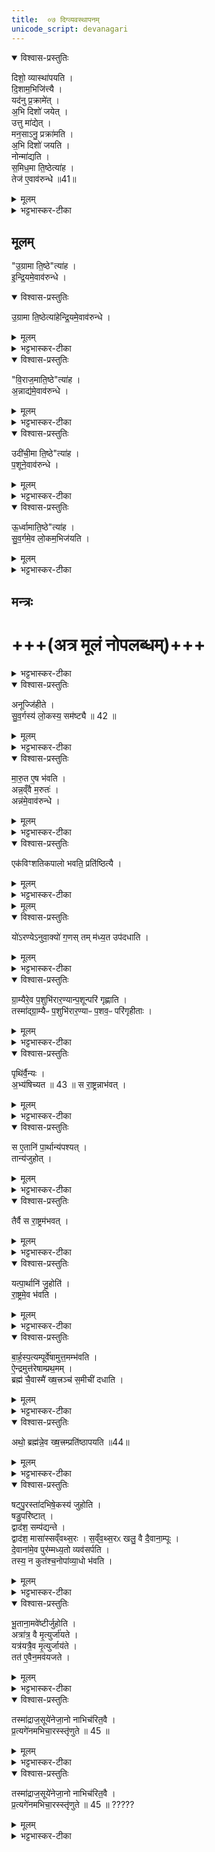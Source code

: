 ```yaml
---
title:  ०७ दिग्व्यवस्थापनम्
unicode_script: devanagari
---
```


<details open><summary>विश्वास-प्रस्तुतिः</summary>

दिशो॒ व्यास्था॑पयति ।  
दि॒शाम॒भिजि॑त्त्यै ।  
यद॑नु प्र॒क्रामे॑त् ।  
अ॒भि दिशो॑ जयेत् ।  
उत्तु मा॑द्येत् ।  
मन॒साऽनु॒ प्रक्रा॑मति ।  
अ॒भि दिशो॑ जयति ।  
नोन्मा॑द्यति ।  
स॒मिध॒मा ति॒ष्ठेत्या॑ह ।  
तेज॑ ए॒वाव॑रुन्धे ॥41॥  
</details>

<details><summary>मूलम्</summary>

दिशो॒ व्यास्था॑पयति ।  
दि॒शाम॒भिजि॑त्त्यै ।  
यद॑नु प्र॒क्रामे॑त् ।  
अ॒भि दिशो॑ जयेत् ।  
उत्तु मा॑द्येत् ।  
मन॒साऽनु॒ प्रक्रा॑मति ।  
अ॒भि दिशो॑ जयति ।  
नोन्मा॑द्यति ।  
स॒मिध॒मा ति॒ष्ठेत्या॑ह ।  
तेज॑ ए॒वाव॑रुन्धे ॥41॥  
</details>

<details><summary>भट्टभास्कर-टीका</summary>

(TS-SB-1.8.13) 1द्वादशेऽभिषेकार्थजलसंस्कारादिमन्त्रा उक्ताः, त्रयोदशे दिग्व्यास्थापनमन्त्रा उच्यन्ते ॥
कल्पः - अथैनं पञ्चभिर्दिशो व्यास्थापयति समिधमातिष्ठेति मनसा चानुप्रक्रामतीति ।   व्यास्थापयति विविधदिगभिमुखत्वेन विजयाय प्रस्थापयतीत्यर्थः ।   तत्र प्रथममन्त्रपाठस्तु - 'समिधमातिष्ठ गामत्री त्वा छन्दसामवतु त्रिवृथ्स्तोमो रथन्तरं सामाग्निर्देवता ब्रह्म द्रविणम्' इति ।   समिध्यतेऽस्यामादित्य इति समित् प्राची दिक् तां दिशमातिष्ठ आक्रम्य तिष्ठ ।   तथा स्थितं त्वां छन्दसां मध्ये गायत्री रक्षतु ।   स्तोमानां मध्ये त्रिवृत्स्तोमो रक्षतु ।   साम्नां मध्ये रथन्तरं साम रक्षतु ।   देवानां मध्येऽग्नि देवो रक्षतु ।   ब्रह्म ब्राह्मणस्त्वदीयं द्रविणं धनं रक्षतु ।   त्रिवृत्स्तोमस्य स्वरूपं सामब्राह्मणे समाम्नातं - 'तिसृभ्यो हिङ्करोति स प्रथमया तिसृभ्यो हिङ्करोति स मध्यमया तिसृभ्यो हिंकरोति स उतमयोद्यती त्रिवृतो विष्टुतिः' इति ।   
अयमर्थः - 'उपास्मै गायत' इत्यादीनि तृचात्मकानि त्रीणि सूक्तानि सन्ति, तेषु तिसृभ्यः ऋग्भ्यः हिङ्करोति गायेत् ।   काभिस्तिसृभिः - प्रथमया त्रिष्वपि सूक्तेषु या प्रथमा तया स उद्गाता गायेत् । तथा सति तिसृभिः गीतं भवति सोऽयं प्रथमः पर्पायः ।   द्वितीये सूक्तत्रयगतया मध्यमया गायेत् ।   तृतीये पर्याये सूक्तत्रयगतयोत्तमया गायेत् ।   अनेन प्रकारेण त्रिवृत्स्तोमसम्बन्धिनी विशिष्टा स्तुतिः सम्पद्यते ।   सेयं स्तुतिरुद्यतीनाम्नाऽभिधीयीत इति ।   'अभि त्वा शूर नो नुमः' इत्यस्यामृच्युत्पन्नं साम रथन्तरम् ।  
</details>

## मूलम्‌
"उ॒ग्रामा ति॒ष्ठे"त्या॑ह ।  
इ॒न्द्रि॒यमे॒वाव॑रुन्धे ।  
<details open><summary>विश्वास-प्रस्तुतिः</summary>

उ॒ग्रामा ति॒ष्ठेत्या॑हेन्द्रि॒यमे॒वाव॑रुन्धे ।
</details>

<details><summary>मूलम्</summary>

उ॒ग्रामा ति॒ष्ठेत्या॑हेन्द्रि॒यमे॒वाव॑रुन्धे ।
</details>

<details><summary>भट्टभास्कर-टीका</summary>

द्वितीयमन्त्रपाठस्तु - 'उग्रामा तिष्ठ त्रिष्टुप् त्वा छन्दसामवतु पञ्चदशस्स्तोमो बृहथ्सामेन्द्रो देवता क्षत्रं द्रविणम्'19 इति ।   पूर्वन्यायेन योजनीयम् ।   पापिनां शिक्षकेण यमेनाऽधिष्ठितत्वात दक्षिणा दिगुग्रा ।  
पञ्चदशस्स्तोम एवमाम्नातः - 'पञ्चभ्यो हिङ्करोति स तिसृभिस्स एकया स एकया ॥ पञ्चभ्यो हिंकरोति स एकया स तिसृभिः स एकया ।   पञ्चभ्यो हिंकरोति स एकया स एकया स तिसृभिः ।   पञ्चपञ्चिनी पञ्चदशस्य विष्टुतिः' इति ।   पूर्वोक्तत्रिवृत्स्तोम एक एव सूक्तत्रयनिष्पाद्यः अन्ये तु स्तोमाः एकैकेनैव तृचात्मकेन सूक्तेन निष्पाद्यन्ते ।   तत्रायं क्रमः - प्रथमपर्याय आवृत्तिः पञ्चभि ऋग्भिर्गायेत तद्यथा - प्रथमामृच त्रिर्गायेत् इतरे द्वे सकृत्सकृद्गायेत् ।   द्वितीयपर्याये मध्यमां त्रिर्गायेत् ।   तृतीयपर्याय उत्तमां त्रिर्गायेत् ।   सेयं पञ्चदशस्तोमस्य सम्बन्धिनी विष्टुतिरिति ।   तस्याः पञ्चपञ्चिनीति नाम ।   'त्वामिद्धि हवामहे' इत्येतस्यामृच्युत्पन्नं साम बृहत् ।  
</details>

<details open><summary>विश्वास-प्रस्तुतिः</summary>

"वि॒राज॒माति॒ष्ठे"त्या॑ह ।  
अ॒न्नाद्य॑मे॒वाव॑रुन्धे ।  
</details>

<details><summary>मूलम्</summary>

"वि॒राज॒माति॒ष्ठे"त्या॑ह ।  
अ॒न्नाद्य॑मे॒वाव॑रुन्धे ।  
</details>

<details><summary>भट्टभास्कर-टीका</summary>

तृतीयमन्त्रपाठस्तु 'विराजमातिष्ठ जगती त्वा छन्दसामवतु सप्तदशस्स्तोमो वैरूपं साम मरुतो देवता विड्द्रविणम्' इति ।   जलाधिपेन वरुणेन पालिता सती सम्यक्फलितैः सस्यैर्विशेषेण राजत इति विराट् प्रतीची दिक् ।   सप्तदशस्तोम एववमाम्नातः - 'पञ्चभ्यो हिङ्करोति स तिसृभिस्स एकया स एकया ।   पञ्चभ्यो हिङ्करोति स एकया स तिसृभिः स एकया ।   सप्तभ्यो हिङ्करोति स एकया स तिसृतिः ग तिसृभिरिति दशसप्ता सप्तदशस्य विष्टुतिः' इति ।   प्रथमपर्याये प्रथमामृचं त्रिर्गायेत्, द्वितीयपर्याये मध्यमां त्रिर्गायेत्, तृतीयपर्याये मध्यमानुतमां च त्रिर्गायेत्, सेयं सप्तदशस्तोमसम्बन्धिनी विष्टुतिर्दशसप्तेत्यभिधीयते ।   'यद्यावइन्द्र' इत्यस्यामृच्युत्पन्नं साम वैरूपम् ।  
</details>

<details open><summary>विश्वास-प्रस्तुतिः</summary>

उदी॑ची॒मा ति॒ष्ठे"त्या॑ह ।  
प॒शूने॒वाव॑रुन्धे ।  
</details>

<details><summary>मूलम्</summary>

उदी॑ची॒मा ति॒ष्ठे"त्या॑ह ।  
प॒शूने॒वाव॑रुन्धे ।  
</details>

<details><summary>भट्टभास्कर-टीका</summary>

चतुर्थमन्त्रपाठस्तु - 'उदीचीमा तिष्ठानष्टुप् त्वा छन्दसामवत्वेकविंशस्स्तोमो वैराजं साम मित्रावरुणौ देवता बलं द्रविणम्' इति ।   एकविंशस्तोम एवमाम्नातः - 'सप्तभ्यो हिङ्करोति स तिसृभिः स तिसृभिस्स एकया ।   सप्तभ्यो हिङ्करोति स एकया स तिसृभिस्स तिसृभिः ।   सप्तभ्यो हिङ्करोति स तिसृभिस्स एकया स तिसृभिस्सप्तसप्तिन्येकविंशस्य विष्टुतिः' इति ।   प्रथमपर्याये उत्तमां सकृद्गायेत् द्वितीयपर्याये प्रथमां तृतीयपर्याये मध्यमां सकृद्गायेत् सेयमेकविंशस्तोमसम्बन्धिनी विष्टुतिरिति सप्तसप्तिनीत्यभिधीयत इत्यर्थः ।   'पिबा सोममिन्द्र मन्दतु त्वा'24 इत्यस्यामृच्युत्पन्नं साम वैराजम् ।  
</details>

<details open><summary>विश्वास-प्रस्तुतिः</summary>

ऊ॒र्ध्वामाति॒ष्ठे"त्या॑ह ।  
सु॒व॒र्गमे॒व लो॒कम॒भिज॑यति ।  
</details>

<details><summary>मूलम्</summary>

ऊ॒र्ध्वामाति॒ष्ठे"त्या॑ह ।  
सु॒व॒र्गमे॒व लो॒कम॒भिज॑यति ।  
</details>

<details><summary>भट्टभास्कर-टीका</summary>

पञ्चममन्त्रपाठस्तु - ऊर्ध्वामा तिष्ठ पङ्क्तिस्त्वा छन्दसामवतु त्रिणवत्रयस्त्रिंशौ स्तोमौ शाक्वररैवते सामनी बृहस्पतिर्देवता वर्चो द्रविणम्'25 इति ।   त्रिणवस्तोम एवमाम्नातः - 'नवभ्यो हिङ्करोति स तिसृभिस्स पञ्चभिस्स एकया ।   नवभ्यो हिङ्करोति स एकया स तिसृभिस्स पञ्चभिः ।   नवभ्यो हिङ्करोति स पञ्चभिस्स एकया स तिसृभिः वज्रो वै त्रिणवः' इति ।   प्रथमपर्याये प्रथमां त्रिर्गायेत् ।   मध्यमां पञ्चकृत्वो गायेत ।   उत्तमां सकृद्गयेत् ।   द्वितीयपर्याये प्रथमां सकृद्गायेत् मध्यमां त्रिर्गायेत् उत्तमां पञ्चकृत्वो गायेत् ।   तृतीयपर्याये प्रथमां पञ्चकृत्वो गायेत् मध्यमां सकृद्गायेत् उत्तमां त्रिर्गायेत् ।   सोयं त्रिरावृत्तनवसङ्ख्योपेतत्वात्त्रिणवनामको वज्रसमानः ।  
त्रयस्त्रिंशस्तोम एवमाम्नातः - 'एकादशभ्यो हिङ्करोति स तिसृभिस्स सप्तभिस्स एकया, एकादशभ्यो हिङ्करोति स एकया स तिसृभिस्स सप्तभिः, एकादशभ्यो हिङ्करोति स सप्तभिस्स एकया स तिसृभिरन्तो वै त्रयस्त्रिंशः' इति ।   प्रथमपर्याये प्रथमां त्रिर्गायेत् मध्यमां सप्तकृत्वः, उत्तमां सकृत् ।   द्वितीयपर्याये प्रथमां सकृत् द्वितीयां त्रिस्तृतीयां सप्तकृत्वः ।   तृतीयपर्याये प्रथमं सप्तकृत्वः द्वितीयां सकृत् ततीयां त्रिरिति सोऽयं त्रयस्त्रिंशः स्तोमनामन्तः ।     
यत्तुवाजपेय उज्जित्यनुवाके त्रयोदशस्तोमश्चतृर्दशस्तोम इत्यादिकमाम्नातं, तत्सर्वमुन्नेयस्तोमाभिप्रायेणेति द्रष्टव्यम् ।   उन्नयनप्रकारस्तु - सामसूत्रे द्रष्टव्यः ।  
'प्रोष्वस्मै पुरोरथम्' इत्यस्यामृच्युत्पन्नं साम शाक्वरं, 'रेवतीर्नस्सधमादः'25 इत्यस्यामृच्युत्पन्नं साम रैवतम् ।   त्रिषु मन्त्रेषु - ब्राह्मणक्षत्रियवैश्या द्रव्यरक्षका उक्ताः ।   चतुर्थे शारीरबलस्य तद्रक्षकत्वम् ।   पञ्चमे वर्चसः प्रख्यातशूरनामकृतस्य तेजसो धनरक्षकत्वम् ।   विधत्ते - दिशो व्यास्थापयतीति ॥ यजमानं दिक्षु प्रस्थापितवतोऽध्वर्योर्मानसमनुक्रमणं विधातुं प्रस्तौति - यदनु प्रक्रामेदिति ।   यद्यध्वर्युर्यजमानमनु पादेन प्रक्रामेत् दिशामभिजयो भवेत्, किन्तु उन्माद्येत् बुद्धिभ्रमं प्राप्नुयात् - विधत्ते - मनसाऽनु प्रक्रामतीति ।   प्रक्रमणस्य कृतत्वात् दिग्विजयः, पादेन तदकरणात् उन्मादाभावः ॥
</details>

## मन्त्रः
# +++(अत्र मूलं नोपलब्धम्)+++

<details><summary>भट्टभास्कर-टीका</summary>

2समिदादीनि दिशां नामानि प्रशंसति - समिधमातिष्ठेत्याहेति ॥ समिच्छब्दस्य दीप्तिप्रतिपादकतया तेजःप्राप्तिः ।   उग्रशब्द इन्द्रियबलोपेतत्वमाचष्ट इतीन्द्रियप्राप्तिः ।   'अन्नं वै विराट्' इति श्रुत्यनुसारेणान्नप्रातिः ।   'यर्हि पशुमाप्रीतमुदञ्चं नयन्ति' इति पशोरुत्तरदिक्सम्बन्धश्रवणात्पशुप्राप्तिः ।   स्वर्गलोकस्योर्ध्वभावित्वादभिजयः ।  
</details>

<details open><summary>विश्वास-प्रस्तुतिः</summary>

अनूज्जि॑हीते ।  
सु॒व॒र्गस्य॑ लो॒कस्य॒ सम॑ष्ट्यै ॥ 42 ॥  
</details>

<details><summary>मूलम्</summary>

अनूज्जि॑हीते ।  
सु॒व॒र्गस्य॑ लो॒कस्य॒ सम॑ष्ट्यै ॥ 42 ॥  
</details>

<details><summary>भट्टभास्कर-टीका</summary>

विहितं मानसमनुक्रमणं प्रशंसति - अनूज्जिहीत इति ॥
</details>

<details open><summary>विश्वास-प्रस्तुतिः</summary>

मा॒रु॒त ए॒ष भ॑वति ।  
अन्न॒व्ँवै म॒रुतः॑ ।  
अन्न॑मे॒वाव॑रुन्धे ।  
</details>

<details><summary>मूलम्</summary>

मा॒रु॒त ए॒ष भ॑वति ।  
अन्न॒व्ँवै म॒रुतः॑ ।  
अन्न॑मे॒वाव॑रुन्धे ।  
</details>

<details><summary>भट्टभास्कर-टीका</summary>

3कल्पः - मारुतमेकविंशतिकपालं निर्वपति वैश्वदेवीमामिक्षां तस्यारण्येऽनुवाक्यतृतीयैर्गणैः कपालान्युपदधाति ईदृङ्चान्यादृङ्चेत्येताभ्यां मध्येऽरण्येऽनुवाक्येनेति ।   पाठस्तु - 'ईदृङ्चान्यादृङ्चैतादृङ्च प्रतिदृङ्च मितश्च सम्मितश्च सभराः ।   शुक्रज्योतिश्च चित्रज्योतिश्च सत्यज्योतिश्च ज्योतिष्मांश्च सत्यश्चर्तपाश्चात्यहाः' इति ।   ईदृङित्यादीनि मरुद्विशेषाणां नामधेयानि ।   तद्रूपेण भावितत्वात् कपालानामपि तन्नाम ।   हे प्रथमकपाल! त्वमीदृङ्चासि एतन्नामकमेवासि ।   एवमन्यत्रापि योज्यम् ।   विधत्ते - मारुत एष भवतीति ॥ एष पुरोडाश इत्यर्थः ।  
</details>

<details open><summary>विश्वास-प्रस्तुतिः</summary>

एक॑विꣳशतिकपालो भवति॒ प्रति॑ष्ठित्यै ।  
</details>

<details><summary>मूलम्</summary>

एक॑विꣳशतिकपालो भवति॒ प्रति॑ष्ठित्यै ।  
</details>

<details><summary>भट्टभास्कर-टीका</summary>

तस्मिन् गुणं विधत्ते - एकविंशतीति ।   'एकविंशस्स्तोमानां प्रतिष्ठा' इत्युक्तत्वात् प्रतिष्ठाहेतुत्वम् ।  
</details>


<details><summary>मूलम्</summary>

यो॑ऽरण्येऽनुवा॒क्यो॑ ग॒णः ।  
तम्म॑ध्य॒त उप॑दधाति ।  
</details>

<details open><summary>विश्वास-प्रस्तुतिः</summary>

यो॑ऽरण्येऽनुवा॒क्यो॑ ग॒णस् तम् म॑ध्य॒त उप॑दधाति ।  
</details>

<details><summary>मूलम्</summary>

यो॑ऽरण्येऽनुवा॒क्यो॑ ग॒णस् तम् म॑ध्य॒त उप॑दधाति ।  
</details>

<details><summary>भट्टभास्कर-टीका</summary>

कपालोपधानमन्त्राणां शेषं पूरयितुं विधत्ते - योऽरण्य इति ।   अत्राम्नातः ईदृङ्चेत्यादिः सप्तसङ्ख्यायुक्त एको गणः ।   शुक्रज्योतिश्चेत्यादि सप्तसङ्ख्यायुक्तोऽपरो गणः ।   तयोर्गणयोर्मध्ये गणान्तरं प्रक्षेपणीयम् ।   अरण्ये गत्वाऽध्येतव्यो योऽनुवाकः तस्मिन्ननुवाके स गण आम्नातः ।   तथा हि - 'धुनिश्च ध्वान्तश्च ध्वनश्च ध्वनयंश्च ।   निलिम्पश्च विलिम्पश्च विक्षिपः' इति ।  
</details>

<details open><summary>विश्वास-प्रस्तुतिः</summary>

ग्रा॒म्यैरे॒व प॒शुभि॑रार॒ण्यान्प॒शून्परि॑ गृह्णाति ।  
तस्मा॑द्ग्रा॒म्यैᳶ प॒शुभि॑रार॒ण्याᳶ प॒शव॒ᳶ परि॑गृहीताः ।  
</details>

<details><summary>मूलम्</summary>

ग्रा॒म्यैरे॒व प॒शुभि॑रार॒ण्यान्प॒शून्परि॑ गृह्णाति ।  
तस्मा॑द्ग्रा॒म्यैᳶ प॒शुभि॑रार॒ण्याᳶ प॒शव॒ᳶ परि॑गृहीताः ।  
</details>

<details><summary>भट्टभास्कर-टीका</summary>

एतस्य गणस्य मध्यत उपधाने सत्युभयतोपस्थितैर्ग्राम्यैः पशुभिः परितोऽवबध्यारण्यान् पशून् गृह्णाति यस्मादत्रारण्यगणो मध्ये प्रक्षिप्तः तस्माल्लोकेऽप्यरण्यवासिनो हरिणादय आनीयमानाः पलायनं वारयितुं ग्रामे परिचयवद्भिर्हरिणादिभिरुभयत एकपाशेन बध्वा परिगृहीता भवन्ति ॥


4कल्पः - अग्नये स्वाहेति षट्पार्थानि पुरस्तादभिषेकस्य जुहोतीति इन्द्राय स्वाहेति षट्पार्थान्युपरिष्टादभिषेकस्य जुहोतीति च, पृथिव्यै स्वाहेति षड्भूतानामवेष्टीरिति च, अद्भ्यस्स्वाहेति षड्भूतानामवेष्टीरिति च ।   एतस्मिन्नवेष्टिविनियोगेऽप्यभिषेकात्पूर्वं षट्कमेकं तत ऊर्ध्वमपरं षट्कमिति द्रष्टव्यम् ।  
पाठस्तु - 'अग्रये स्वाहा सोमाय स्वाहा सवित्रे स्वाहा सरस्वत्यै स्वाहा पूष्णे स्वाहा बृहस्पतये स्वाहेन्द्राय स्वाहा घोषाय स्वाहा श्लोकाय स्वाहांशाय स्वाहा भगाय स्वाहा क्षेत्रस्य पतये स्वाहा पृथिव्यै स्वाहाऽन्तरिक्षाय स्वाहा दिवे स्वाहा सूर्याय स्वाहा चन्द्रमसे स्वाहा नक्षत्रेभ्यस्स्वाहाऽद्भ्यस्स्वाहौषधीभ्यस्स्वाहा वनस्पतिभ्यस्स्वाहा चराचरेभ्यस्स्वाहा परिप्लवेभ्यस्स्वाहा सरीसृपेभ्यस्स्वाहा' इति ।   अत्र चतुर्थ्यन्तैरुक्तास्सर्वे देवताविशेषा द्रष्टव्याः ।  
</details>

<details open><summary>विश्वास-प्रस्तुतिः</summary>

पृथि॑र्वै॒न्यः ।  
अ॒भ्य॑षिच्यत ॥ 43 ॥
स रा॒ष्ट्रन्नाभ॑वत् ।    
</details>

<details><summary>मूलम्</summary>

पृथि॑र्वै॒न्यः ।  
अ॒भ्य॑षिच्यत ॥ 43 ॥
स रा॒ष्ट्रन्नाभ॑वत् ।    
</details>

<details><summary>भट्टभास्कर-टीका</summary>

अत्र पार्थानि विधातुं प्रस्तौति - पृथिर्वैन्य इति ॥ वेनस्य पत्र पृथिनामा कश्चिद्राजा राजसूये पार्थहोमं विनैवाभ्यषिञ्चत, ततस्स राज्यं न प्राप्नोत् ।  
</details>

<details open><summary>विश्वास-प्रस्तुतिः</summary>

स ए॒तानि॑ पा॒र्थान्य॑पश्यत् ।  
तान्य॑जुहोत् ।  
</details>

<details><summary>मूलम्</summary>

स ए॒तानि॑ पा॒र्थान्य॑पश्यत् ।  
तान्य॑जुहोत् ।  
</details>

<details><summary>भट्टभास्कर-टीका</summary>

अतः राष्ट्रप्राप्तये पार्थसंज्ञकानि 'अग्नये स्वाहा'32 इत्यादीनि मन्त्रवाक्यानि अपश्यत् ।
</details>

<details open><summary>विश्वास-प्रस्तुतिः</summary>

तैर्वै स रा॒ष्ट्रम॑भवत् ।  
</details>

<details><summary>मूलम्</summary>

तैर्वै स रा॒ष्ट्रम॑भवत् ।  
</details>

<details><summary>भट्टभास्कर-टीका</summary>

तैर्हुत्वा राष्ट्रं प्राप्नोत् ।  
</details>

<details open><summary>विश्वास-प्रस्तुतिः</summary>

यत्पा॒र्थानि॑ जु॒होति॑ ।  
रा॒ष्ट्रमे॒व भ॑वति ।  
</details>

<details><summary>मूलम्</summary>

यत्पा॒र्थानि॑ जु॒होति॑ ।  
रा॒ष्ट्रमे॒व भ॑वति ।  
</details>

<details><summary>भट्टभास्कर-टीका</summary>

विधत्ते - यत्पार्थानीति ।   भवत्येव प्राप्नोत्येव ।  
</details>

<details open><summary>विश्वास-प्रस्तुतिः</summary>

बा॒र्ह॒स्प॒त्यम्पूर्वे॑षामुत्त॒मम्भ॑वति ।  
ऐ॒न्द्रमुत्त॑रेषाम्प्रथ॒मम् ।  
ब्रह्म॑ चै॒वास्मै॑ ख्ष॒त्त्रञ्च॑ स॒मीची॑ दधाति ।  
</details>

<details><summary>मूलम्</summary>

बा॒र्ह॒स्प॒त्यम्पूर्वे॑षामुत्त॒मम्भ॑वति ।  
ऐ॒न्द्रमुत्त॑रेषाम्प्रथ॒मम् ।  
ब्रह्म॑ चै॒वास्मै॑ ख्ष॒त्त्रञ्च॑ स॒मीची॑ दधाति ।  
</details>

<details><summary>भट्टभास्कर-टीका</summary>

षष्ठसप्तममन्त्रौ प्रशंसति - बार्हस्पत्यमिति ।   'बृहस्पतये स्वाहा'32 इत्येतन्मन्त्रवाक्यं पूर्वेषां षण्णां प्रथमं, तथा सति बृहस्पतेरिन्द्रस्य च ब्राह्मणक्षत्रियाभिमानिदेवत्वादस्मै यजमानाय तज्जातिद्वयं समीची दधाति परस्परस्नेहयुक्तं करोतीत्यर्थः ।  
</details>

<details open><summary>विश्वास-प्रस्तुतिः</summary>

अथो॒ ब्रह्म॑न्ने॒व ख्ष॒त्त्रम्प्रति॑ष्ठापयति ॥44॥
</details>

<details><summary>मूलम्</summary>

अथो॒ ब्रह्म॑न्ने॒व ख्ष॒त्त्रम्प्रति॑ष्ठापयति ॥44॥
</details>

<details><summary>भट्टभास्कर-टीका</summary>

किञ्च - तयोर्मन्त्रयोः पर्वोत्तरभावेन ब्राह्मणे क्षत्रियं प्रतिष्ठापयति ब्राह्मणानुकूलं करोतीत्यर्थः ॥
</details>

<details open><summary>विश्वास-प्रस्तुतिः</summary>

षट्पु॒रस्ता॑दभिषे॒कस्य॑ जुहोति ।  
षडु॒परि॑ष्टात् ।  
द्वाद॑श॒ सम्प॑द्यन्ते ।  
द्वाद॑श॒ मासा॑स्सव्ँवथ्स॒रः ।
स॒व्ँव॒थ्स॒रᳵ खलु॒ वै दै॒वाना॒म्पूः ।  
दे॒वाना॑मे॒व पुर॑म्मध्य॒तो व्यव॑सर्पति ।  
तस्य॒ न कुत॑श्च॒नोपा॑व्या॒धो भ॑वति ।  
</details>

<details><summary>मूलम्</summary>

षट्पु॒रस्ता॑दभिषे॒कस्य॑ जुहोति ।  
षडु॒परि॑ष्टात् ।  
द्वाद॑श॒ सम्प॑द्यन्ते ।  
द्वाद॑श॒ मासा॑स्सव्ँवथ्स॒रः ।
स॒व्ँव॒थ्स॒रᳵ खलु॒ वै दै॒वाना॒म्पूः ।  
दे॒वाना॑मे॒व पुर॑म्मध्य॒तो व्यव॑सर्पति ।  
तस्य॒ न कुत॑श्च॒नोपा॑व्या॒धो भ॑वति ।  
</details>

<details><summary>भट्टभास्कर-टीका</summary>

5विधत्ते - षट्पुरस्तादिति ॥ वसन्ते देवैस्सोमस्य पीयमानत्वात् भोगस्थानत्वेन संवत्सरो देवानां पुरमिव भवति यथा पुरे पण्यवीधी व्यवस्थिताभ्यामुभयतो वाटिकाभ्यां युक्ता भवति तस्यां गच्छन् पुरुषः चोरैरविद्धो भवति तद्वत्पार्थयोः षट्कयोर्मध्ये अभिषेकाय यजमानो देवपुरमध्ये प्रविशति ।   तस्य कुतोऽप्यन्यस्माद्बाधो न भवति ॥
</details>

<details open><summary>विश्वास-प्रस्तुतिः</summary>

भू॒ताना॒मवे॑ष्टीर्जुहोति ।    
अत्रा॑त्र॒ वै मृ॒त्युर्जा॑यते ।    
यत्र॑यत्रै॒व मृ॒त्युर्जाय॑ते ।    
तत॑ ए॒वैन॒मव॑यजते ।    
</details>

<details><summary>मूलम्</summary>

भू॒ताना॒मवे॑ष्टीर्जुहोति ।    
अत्रा॑त्र॒ वै मृ॒त्युर्जा॑यते ।    
यत्र॑यत्रै॒व मृ॒त्युर्जाय॑ते ।    
तत॑ ए॒वैन॒मव॑यजते ।    
</details>

<details><summary>भट्टभास्कर-टीका</summary>

6विधत्ते - भूतानामिति ॥ भूतानां यक्षराक्षसपिशाचादीनां मृत्युहेतूनां अवयजनस्य विनाशस्य हेतव आहुतयः 'पृथिव्यै स्वाहा'32 इत्यादिद्वादशमन्त्रसाध्या आहुतयः भूतानामवेष्टयः ताः जुहुयात् अत्रात्र सन्ध्याकाले मध्यरात्रे निर्जनदेशे उच्छिष्टदेशे बाल्याद्यवस्थायां च भूतोपद्रवरूपो मूत्युरुत्पद्यते, अनेन तु होमेन तत एव देशात् कालात् अवस्थाविशेषाच्चैनं मृत्युमवयजते नाशयति, यस्मात् मृत्युर्नाशितः तस्माद्राजसूयेनेष्टवतो यजमानस्यापमृत्युपरिहारेण कृत्स्नायुःप्राप्तिर्भवति ।   यस्माद्वैरिभिरापादितो भूताद्युपद्रवो राजसूययाजिनं न प्राप्नोति ।  
</details>

<details open><summary>विश्वास-प्रस्तुतिः</summary>

तस्मा॑द्राज॒सूये॑नेजा॒नो नाभिच॑रित॒वै ।    
प्र॒त्यगे॑नमभिचा॒रस्स्तृ॑णुते ॥ 45 ॥
</details>

<details><summary>मूलम्</summary>

तस्मा॑द्राज॒सूये॑नेजा॒नो नाभिच॑रित॒वै ।    
प्र॒त्यगे॑नमभिचा॒रस्स्तृ॑णुते ॥ 45 ॥
</details>

<details><summary>भट्टभास्कर-टीका</summary>

तस्मादयं नाभिचरितवै नाभिचरणीयः स च परैः कृतोऽभिचारः प्रत्यक् कर्तुरेवाभिमुखो भूत्वा तमेनमभिचारकर्तारं स्तृणुते हिनस्ति ॥

इति सायणीये वेदार्थप्रकाशे तैत्तिरीयसंहिताभाष्येऽष्टमप्रपाठके त्रयोदशोऽनुवाकः ॥
</details>

<details open><summary>विश्वास-प्रस्तुतिः</summary>

तस्मा॑द्राज॒सूये॑नेजा॒नो नाभिच॑रित॒वै ।    
प्र॒त्यगे॑नमभिचा॒रस्स्तृ॑णुते ॥ 45 ॥ ?????
</details>

<details><summary>मूलम्</summary>

तस्मा॑द्राज॒सूये॑नेजा॒नो नाभिच॑रित॒वै ।    
प्र॒त्यगे॑नमभिचा॒रस्स्तृ॑णुते ॥ 45 ॥ ?????
</details>

<details><summary>भट्टभास्कर-टीका</summary>

+++(भट्टभास्करभाष्यम्)+++
तस्माद्यत्रयत्र मृत्युर्जायते ततस्संवत्सरादेनमवयजते नाशयति ।   भूतानां पृथिव्यादीनां मृत्युरूपस्यावयजनत्वात् भूतानामवेष्टय इति ।   तस्मादित्यादि ॥ गतम् ।   नाभिचरितवै नाभिचरितव्यो राजसूयेनेष्टवान् ।   अभिचरणं मारणम् ।   अथ यद्यभिचरेत् एनमभिचरितारमेव अभिचारः प्रत्यक् स्तृणुते प्रत्यगावृत्य हिनस्ति अभिचरितुरयजनत्वात् अभिचारस्य लक्ष्याकांक्षायां राजसूयायाज्येवाभिचरिता हिंस्यो भवति ॥

इति सप्तमे सप्तमोऽनुवाकः ॥  

</details>

